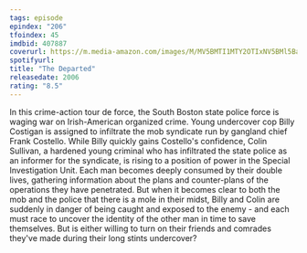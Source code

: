 ```yaml
---
tags: episode
epindex: "206"
tfoindex: 45
imdbid: 407887
coverurl: https://m.media-amazon.com/images/M/MV5BMTI1MTY2OTIxNV5BMl5BanBnXkFtZTYwNjQ4NjY3._V1_SY300_CR0,0,202,300_.jpg
spotifyurl: 
title: "The Departed"
releasedate: 2006
rating: "8.5"
---
```


In this crime-action tour de force, the South Boston state police force is waging war on Irish-American organized crime. Young undercover cop Billy Costigan is assigned to infiltrate the mob syndicate run by gangland chief Frank Costello. While Billy quickly gains Costello's confidence, Colin Sullivan, a hardened young criminal who has infiltrated the state police as an informer for the syndicate, is rising to a position of power in the Special Investigation Unit. Each man becomes deeply consumed by their double lives, gathering information about the plans and counter-plans of the operations they have penetrated. But when it becomes clear to both the mob and the police that there is a mole in their midst, Billy and Colin are suddenly in danger of being caught and exposed to the enemy - and each must race to uncover the identity of the other man in time to save themselves. But is either willing to turn on their friends and comrades they've made during their long stints undercover?